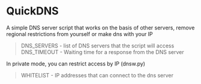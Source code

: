 # QuickDNS
A simple DNS server script that works on the basis of other servers, remove regional restrictions from yourself or make dns with your IP
> DNS_SERVERS - list of DNS servers that the script will access <br>
> DNS_TIMEOUT - Waiting time for a response from the DNS server

In private mode, you can restrict access by IP (dnsw.py)
> WHITELIST - IP addresses that can connect to the dns server
